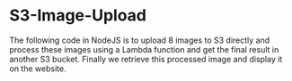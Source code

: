# S3-Image-Upload
The following code in NodeJS is to upload 8 images to S3 directly and process these images using a Lambda function and get the final result in another S3 bucket. Finally we retrieve this processed image and display it on the website.
